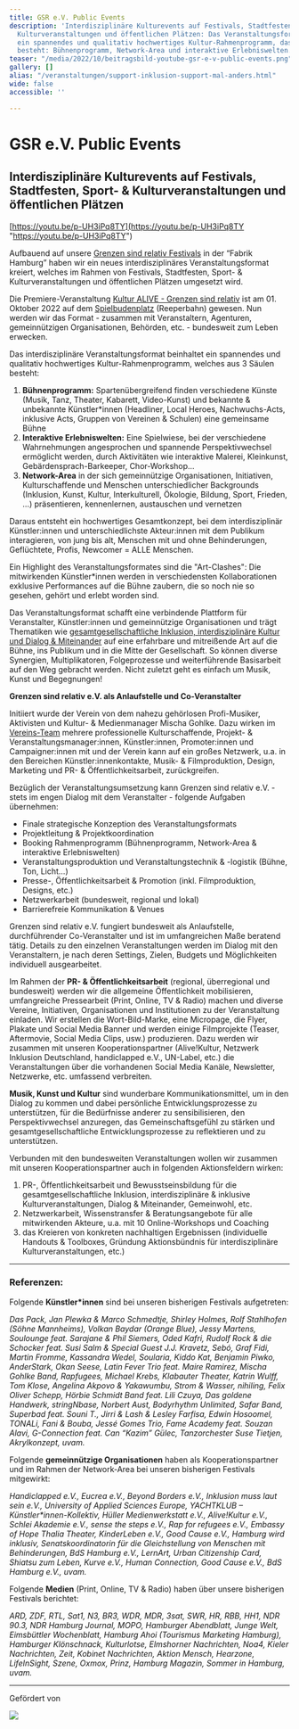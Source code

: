 ```yaml
---
title: GSR e.V. Public Events
description: 'Interdisziplinäre Kulturevents auf Festivals, Stadtfesten, Sport- &
  Kulturveranstaltungen und öffentlichen Plätzen: Das Veranstaltungsformat beinhaltet
  ein spannendes und qualitativ hochwertiges Kultur-Rahmenprogramm, das aus 3 Säulen
  besteht: Bühnenprogramm, Network-Area und interaktive Erlebniswelten.'
teaser: "/media/2022/10/beitragsbild-youtube-gsr-e-v-public-events.png"
gallery: []
alias: "/veranstaltungen/support-inklusion-support-mal-anders.html"
wide: false
accessible: ''

---
```

# GSR e.V. Public Events

## Interdisziplinäre Kulturevents auf Festivals, Stadtfesten, Sport- & Kulturveranstaltungen und öffentlichen Plätzen

[https://youtu.be/p-UH3iPq8TY](https://youtu.be/p-UH3iPq8TY "https://youtu.be/p-UH3iPq8TY")

Aufbauend auf unsere [Grenzen sind relativ Festivals](https://www.grenzensindrelativ.de/aktivitaeten/projekte-und-veranstaltungen/veranstaltungsformate-fuer-dein-event/review-grenzen-sind-relativ-festivals-2017-2019) in der “Fabrik Hamburg” haben wir ein neues interdisziplinäres Veranstaltungsformat kreiert, welches im Rahmen von Festivals, Stadtfesten, Sport- & Kulturveranstaltungen und öffentlichen Plätzen umgesetzt wird.

Die Premiere-Veranstaltung [Kultur ALIVE - Grenzen sind relativ](https://www.grenzensindrelativ.de/aktivitaeten/projekte-und-veranstaltungen/veranstaltungsformate-fuer-dein-event/kultur-alive-grenzen-sind-relativ-sa.1.10.22-spielbudenplatz-reeperbahn-hamburg) ist am 01. Oktober 2022 auf dem [Spielbudenplatz](https://spielbudenplatz.eu/) (Reeperbahn) gewesen. Nun werden wir das Format - zusammen mit Veranstaltern, Agenturen, gemeinnützigen Organisationen, Behörden, etc. - bundesweit zum Leben erwecken.

Das interdisziplinäre Veranstaltungsformat beinhaltet ein spannendes und qualitativ hochwertiges Kultur-Rahmenprogramm, welches aus 3 Säulen besteht:

1. **Bühnenprogramm:** Spartenübergreifend finden verschiedene Künste (Musik, Tanz, Theater, Kabarett, Video-Kunst) und bekannte & unbekannte Künstler*innen (Headliner, Local Heroes, Nachwuchs-Acts, inklusive Acts, Gruppen von Vereinen & Schulen) eine gemeinsame Bühne
2. **Interaktive Erlebniswelten:** Eine Spielwiese, bei der verschiedene Wahrnehmungen angesprochen und spannende Perspektivwechsel ermöglicht werden, durch Aktivitäten wie interaktive Malerei, Kleinkunst, Gebärdensprach-Barkeeper, Chor-Workshop...
3. **Network-Area** in der sich gemeinnützige Organisationen, Initiativen, Kulturschaffende und Menschen unterschiedlicher Backgrounds (Inklusion, Kunst, Kultur, Interkulturell, Ökologie, Bildung, Sport, Frieden, ...) präsentieren, kennenlernen, austauschen und vernetzen

Daraus entsteht ein hochwertiges Gesamtkonzept, bei dem interdisziplinär Künstler:innen und unterschiedlichste Akteur:innen mit dem Publikum interagieren, von jung bis alt, Menschen mit und ohne Behinderungen, Geflüchtete, Profis, Newcomer = ALLE Menschen.

Ein Highlight des Veranstaltungsformates sind die "Art-Clashes": Die mitwirkenden Künstler*innen werden in verschiedensten Kollaborationen exklusive Performances auf die Bühne zaubern, die so noch nie so gesehen, gehört und erlebt worden sind.

Das Veranstaltungsformat schafft eine verbindende Plattform für Veranstalter, Künstler:innen und gemeinnützige Organisationen und trägt Thematiken wie [gesamtgesellschaftliche Inklusion, interdisziplinäre Kultur und Dialog & Miteinander](https://www.grenzensindrelativ.de/ueber-uns/mission-und-vision) auf eine erfahrbare und mitreißende Art auf die Bühne, ins Publikum und in die Mitte der Gesellschaft. So können diverse Synergien, Multiplikatoren, Folgeprozesse und weiterführende Basisarbeit auf den Weg gebracht werden. Nicht zuletzt geht es einfach um Musik, Kunst und Begegnungen!

**Grenzen sind relativ e.V. als Anlaufstelle und Co-Veranstalter**

Initiiert wurde der Verein von dem nahezu gehörlosen Profi-Musiker, Aktivisten und Kultur- & Medienmanager Mischa Gohlke. Dazu wirken im [Vereins-Team](https://www.grenzensindrelativ.de/ueber-uns/das-team/alle) mehrere professionelle Kulturschaffende, Projekt- & Veranstaltungsmanager:innen, Künstler:innen, Promoter:innen und Campaigner:innen mit und der Verein kann auf ein großes Netzwerk, u.a. in den Bereichen Künstler:innenkontakte, Musik- & Filmproduktion, Design, Marketing und PR- & Öffentlichkeitsarbeit, zurückgreifen.

Bezüglich der Veranstaltungsumsetzung kann Grenzen sind relativ e.V. - stets im engen Dialog mit dem Veranstalter - folgende Aufgaben übernehmen:

* Finale strategische Konzeption des Veranstaltungsformats
* Projektleitung & Projektkoordination
* Booking Rahmenprogramm (Bühnenprogramm, Network-Area & interaktive Erlebniswelten)
* Veranstaltungsproduktion und Veranstaltungstechnik & -logistik (Bühne, Ton, Licht...)
* Presse-, Öffentlichkeitsarbeit & Promotion (inkl. Filmproduktion, Designs, etc.)
* Netzwerkarbeit (bundesweit, regional und lokal)
* Barrierefreie Kommunikation & Venues

Grenzen sind relativ e.V. fungiert bundesweit als Anlaufstelle, durchführender Co-Veranstalter und ist im umfangreichen Maße beratend tätig. Details zu den einzelnen Veranstaltungen werden im Dialog mit den Veranstaltern, je nach deren Settings, Zielen, Budgets und Möglichkeiten individuell ausgearbeitet.

Im Rahmen der **PR- & Öffentlichkeitsarbeit** (regional, überregional und bundesweit) werden wir die allgemeine Öffentlichkeit mobilisieren, umfangreiche Pressearbeit (Print, Online, TV & Radio) machen und diverse Vereine, Initiativen, Organisationen und Institutionen zu der Veranstaltung einladen. Wir erstellen die Wort-Bild-Marke, eine Micropage, die Flyer, Plakate und Social Media Banner und werden einige Filmprojekte (Teaser, Aftermovie, Social Media Clips, usw.) produzieren. Dazu werden wir zusammen mit unseren Kooperationspartner (Alive!Kultur, Netzwerk Inklusion Deutschland, handiclapped e.V., UN-Label, etc.) die Veranstaltungen über die vorhandenen Social Media Kanäle, Newsletter, Netzwerke, etc. umfassend verbreiten.

**Musik, Kunst und Kultur** sind wunderbare Kommunikationsmittel, um in den Dialog zu kommen und dabei persönliche Entwicklungsprozesse zu unterstützen, für die Bedürfnisse anderer zu sensibilisieren, den Perspektivwechsel anzuregen, das Gemeinschaftsgefühl zu stärken und gesamtgesellschaftliche Entwicklungsprozesse zu reflektieren und zu unterstützen.

Verbunden mit den bundesweiten Veranstaltungen wollen wir zusammen mit unseren Kooperationspartner auch in folgenden Aktionsfeldern wirken:

1. PR-, Öffentlichkeitsarbeit und Bewusstseinsbildung für die gesamtgesellschaftliche Inklusion, interdisziplinäre & inklusive Kulturveranstaltungen, Dialog & Miteinander, Gemeinwohl, etc.
2. Netzwerkarbeit, Wissenstransfer & Beratungsangebote für alle mitwirkenden Akteure, u.a. mit 10 Online-Workshops und Coaching
3. das Kreieren von konkreten nachhaltigen Ergebnissen (individuelle Handouts & Toolboxes, Gründung Aktionsbündnis für interdisziplinäre Kulturveranstaltungen, etc.)

***

### **Referenzen:**

Folgende **Künstler*innen** sind bei unseren bisherigen Festivals aufgetreten:

_Das Pack, Jan Plewka & Marco Schmedtje, Shirley Holmes, Rolf Stahlhofen (Söhne Mannheims), Volkan Baydar (Orange Blue), Jessy Martens, Soulounge feat. Sarajane & Phil Siemers, Oded Kafri, Rudolf Rock & die Schocker feat. Susi Salm & Special Guest J.J. Kravetz, Sebó, Graf Fidi, Martin Fromme, Kassandra Wedel, Soularia, Kiddo Kat, Benjamin Piwko, AnderStark, Okan Seese, Latin Fever Trio feat. Maire Ramirez, Mischa Gohlke Band, Rapfugees, Michael Krebs, Klabauter Theater, Katrin Wulff, Tom Klose, Angelina Akpovo & Yakawumbu, Strom & Wasser, nihiling, Felix Oliver Schepp, Hörbie Schmidt Band feat. Lili Czuya, Das goldene Handwerk, stringNbase, Norbert Aust, Bodyrhythm Unlimited, Safar Band, Superbad feat. Souni T., Jirri & Lash & Lesley Farfisa, Edwin Hosoomel, TONALi, Fani & Bouba, Jessé Gomes Trio, Fame Academy feat. Souzan Alavi, G-Connection feat. Can “Kazim” Gülec, Tanzorchester Suse Tietjen, Akrylkonzept, uvam._

Folgende **gemeinnützige Organisationen** haben als Kooperationspartner und im Rahmen der Network-Area bei unseren bisherigen Festivals mitgewirkt:

_Handiclapped e.V., Eucrea e.V., Beyond Borders e.V., Inklusion muss laut sein e.V., University of Applied Sciences Europe, YACHTKLUB – Künstler*innen-Kollektiv, Hüller Medienwerkstatt e.V., Alive!Kultur e.V., Schlei Akademie e.V., sense the steps e.V., Rap for refugees e.V., Embassy of Hope Thalia Theater, KinderLeben e.V., Good Cause e.V., Hamburg wird inklusiv, Senatskoordinatorin für die Gleichstellung von Menschen mit Behinderungen, BdS Hamburg e.V., LernArt, Urban Citizenship Card,  Shiatsu zum Leben, Kurve e.V., Human Connection, Good Cause e.V., BdS Hamburg e.V., uvam._

Folgende **Medien** (Print, Online, TV & Radio) haben über unsere bisherigen Festivals berichtet:

_ARD, ZDF, RTL, Sat1, N3, BR3, WDR, MDR, 3sat, SWR, HR, RBB, HH1, NDR 90.3, NDR Hamburg Journal, MOPO, Hamburger Abendblatt, Junge Welt, Eimsbüttler Wochenblatt, Hamburg Ahoi (Tourismus Marketing Hamburg), Hamburger Klönschnack, Kulturlotse, Elmshorner Nachrichten, Noa4, Kieler Nachrichten, Zeit, Kobinet Nachrichten, Aktion Mensch, Hearzone, LifeInSight, Szene, Oxmox, Prinz, Hamburg Magazin, Sommer in Hamburg, uvam._

***

Gefördert von

![](/media/2021/07/20170919100223-aktion_mensch_logo.svg)